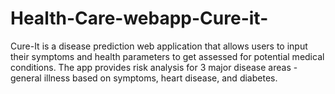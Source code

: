 # Health-Care-webapp-Cure-it-
Cure-It is a disease prediction web application that allows users to input their symptoms and health parameters to get assessed for potential medical conditions. The app provides risk analysis for 3 major disease areas - general illness based on symptoms, heart disease, and diabetes.
